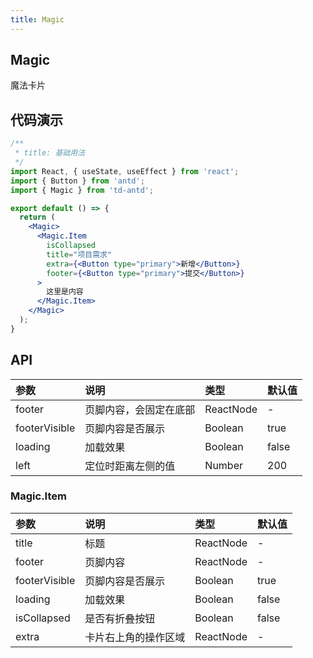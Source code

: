 ```yaml
---
title: Magic
---
```


## Magic

魔法卡片

## 代码演示

```jsx
/**
 * title: 基础用法
 */
import React, { useState, useEffect } from 'react';
import { Button } from 'antd';
import { Magic } from 'td-antd';

export default () => {
  return (
    <Magic>
      <Magic.Item
        isCollapsed
        title="项目需求"
        extra={<Button type="primary">新增</Button>}
        footer={<Button type="primary">提交</Button>}
      >
        这里是内容
      </Magic.Item>
    </Magic>
  );
}
```

## API

|参数|说明|类型|默认值|
|:--|:--|:--|:--|
|footer|页脚内容，会固定在底部|ReactNode|-|
|footerVisible|页脚内容是否展示|Boolean|true|
|loading|加载效果|Boolean|false|
|left|定位时距离左侧的值|Number|200|

### Magic.Item

|参数|说明|类型|默认值|
|:--|:--|:--|:--|
|title|标题|ReactNode|-|
|footer|页脚内容|ReactNode|-|
|footerVisible|页脚内容是否展示|Boolean|true|
|loading|加载效果|Boolean|false|
|isCollapsed|是否有折叠按钮|Boolean|false|
|extra|卡片右上角的操作区域|ReactNode|-|
